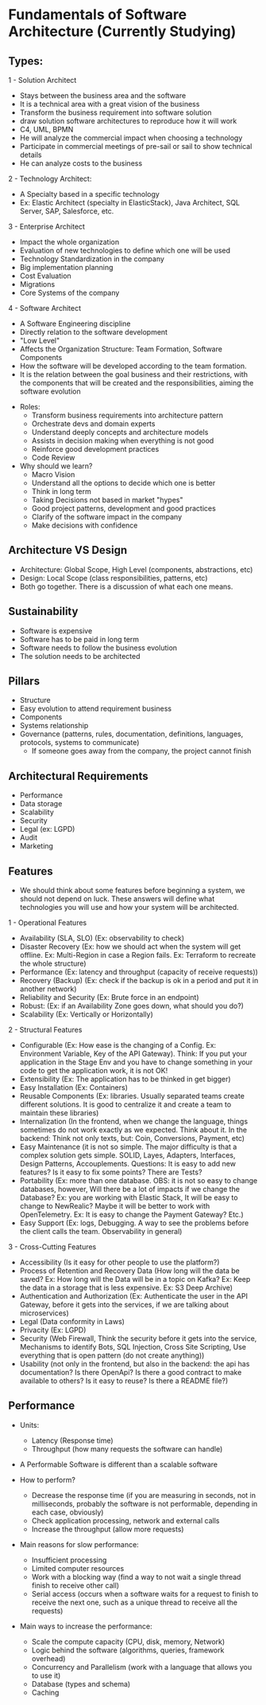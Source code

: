 # Fundamentals of Software Architecture (Currently Studying)

## Types:

1 - Solution Architect
  - Stays between the business area and the software
  - It is a technical area with a great vision of the business
  - Transform the business requirement into software solution
  - draw solution software architectures to reproduce how it will work 
  - C4, UML, BPMN
  - He will analyze the commercial impact when choosing a technology
  - Participate in commercial meetings of pre-sail or sail to show technical details
  - He can analyze costs to the business
  
2 - Technology Architect:
  - A Specialty based in a specific technology
  - Ex: Elastic Architect (specialty in ElasticStack), Java Architect, SQL Server, SAP, Salesforce, etc.
  
3 - Enterprise Architect
  - Impact the whole organization
  - Evaluation of new technologies to define which one will be used
  - Technology Standardization in the company
  - Big implementation planning
  - Cost Evaluation
  - Migrations
  - Core Systems of the company
  
4 - Software Architect
  - A Software Engineering discipline
  - Directly relation to the software development
  - "Low Level"
  - Affects the Organization Structure: Team Formation, Software Components
  - How the software will be developed according to the team formation.
  - It is the relation between the goal business and their restrictions, with the components that will be created and the responsibilities, aiming the software evolution
  * Roles:
    - Transform business requirements into architecture pattern
    - Orchestrate devs and domain experts
    - Understand deeply concepts and architecture models
    - Assists in decision making when everything is not good
    - Reinforce good development practices
    - Code Review
  * Why should we learn?
    - Macro Vision
    - Understand all the options to decide which one is better
    - Think in long term
    - Taking Decisions not based in market "hypes"
    - Good project patterns, development and good practices
    - Clarify of the software impact in the company
    - Make decisions with confidence

## Architecture VS Design
  - Architecture: Global Scope, High Level (components, abstractions, etc)
  - Design: Local Scope (class responsibilities, patterns, etc)
  - Both go together. There is a discussion of what each one means.

## Sustainability
  - Software is expensive
  - Software has to be paid in long term
  - Software needs to follow the business evolution
  - The solution needs to be architected

## Pillars
  - Structure
  - Easy evolution to attend requirement business
  - Components
  - Systems relationship
  - Governance (patterns, rules, documentation, definitions, languages, protocols, systems to communicate)
    * If someone goes away from the company, the project cannot finish

## Architectural Requirements
  - Performance
  - Data storage
  - Scalability
  - Security
  - Legal (ex: LGPD)
  - Audit
  - Marketing

## Features
  - We should think about some features before beginning a system, we should not depend on luck. These answers will define what technologies you will use and how your system will be architected.

1 - Operational Features
  * Availability (SLA, SLO) (Ex: observability to check)
  * Disaster Recovery (Ex: how we should act when the system will get offline. Ex: Multi-Region in case a Region fails. Ex: Terraform to recreate the whole structure)
  * Performance (Ex: latency and throughput (capacity of receive requests))
  * Recovery (Backup) (Ex: check if the backup is ok in a period and put it in another network)
  * Reliability and Security (Ex: Brute force in an endpoint)
  * Robust: (Ex: if an Availability Zone goes down, what should you do?)
  * Scalability (Ex: Vertically or Horizontally)
    
2 - Structural Features
  * Configurable (Ex: How ease is the changing of a Config. Ex: Environment Variable, Key of the API Gateway). Think: If you put your application in the Stage Env and you have to change something in your code to get the application work, it is not OK!
  * Extensibility (Ex: The application has to be thinked in get bigger)
  * Easy Installation (Ex: Containers)
  * Reusable Components (Ex: libraries. Usually separated teams create different solutions. It is good to centralize it and create a team to maintain these libraries)
  * Internalization (In the frontend, when we change the language, things sometimes do not work exactly as we expected. Think about it. In the backend: Think not only texts, but: Coin, Conversions, Payment, etc)
  * Easy Maintenance (it is not so simple. The major difficulty is that a complex solution gets simple. SOLID, Layes, Adapters, Interfaces, Design Patterns, Accouplements. Questions: It is easy to add new features? Is it easy to fix some points? There are Tests?
  * Portability (Ex: more than one database. OBS: it is not so easy to change databases, however, Will there be a lot of impacts if we change the Database? Ex: you are working with Elastic Stack, It will be easy to change to NewRealic? Maybe it will be better to work with OpenTelemetry. Ex: It is easy to change the Payment Gateway? Etc.)
  * Easy Support (Ex: logs, Debugging. A way to see the problems before the client calls the team. Observability in general)
    
3 - Cross-Cutting Features
  * Accessibility (Is it easy for other people to use the platform?)
  * Process of Retention and Recovery Data (How long will the data be saved? Ex: How long will the Data will be in a topic on Kafka? Ex: Keep the data in a storage that is less expensive. Ex: S3 Deep Archive)
  * Authentication and Authorization (Ex: Authenticate the user in the API Gateway, before it gets into the services, if we are talking about microservices)
  * Legal (Data conformity in Laws)
  * Privacity (Ex: LGPD)
  * Security (Web Firewall, Think the security before it gets into the service, Mechanisms to identify Bots, SQL Injection, Cross Site Scripting, Use everything that is open pattern (do not create anything))
  * Usability (not only in the frontend, but also in the backend: the api has documentation? Is there OpenApi? Is there a good contract to make available to others? Is it easy to reuse? Is there a README file?)

## Performance

- Units:
  * Latency (Response time)
  * Throughput (how many requests the software can handle)

- A Performable Software is different than a scalable software

- How to perform?
  * Decrease the response time (if you are measuring in seconds, not in milliseconds, probably the software is not performable, depending in each case, obviously)
  * Check application processing, network and external calls
  * Increase the throughput (allow more requests)

- Main reasons for slow performance:
  * Insufficient processing
  * Limited computer resources
  * Work with a blocking way (find a way to not wait a single thread finish to receive other call)
  * Serial access (occurs when a software waits for a request to finish to receive the next one, such as a unique thread to receive all the requests)

- Main ways to increase the performance:
  * Scale the compute capacity (CPU, disk, memory, Network)
  * Logic behind the software (algorithms, queries, framework overhead)
  * Concurrency and Parallelism (work with a language that allows you to use it)
  * Database (types and schema)
  * Caching

